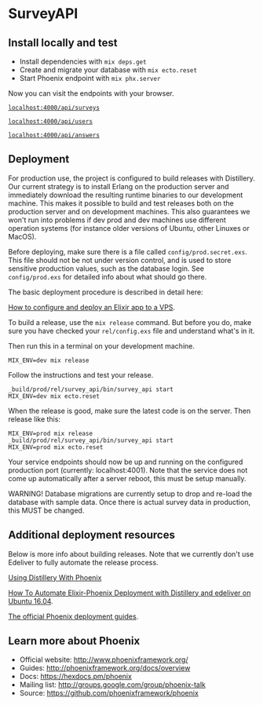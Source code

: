 # SurveyAPI


## Install locally and test

  * Install dependencies with `mix deps.get`
  * Create and migrate your database with `mix ecto.reset`
  * Start Phoenix endpoint with `mix phx.server`

Now you can visit the endpoints with your browser.

[`localhost:4000/api/surveys`](http://localhost:4000/api/surveys)

[`localhost:4000/api/users`](http://localhost:4000/api/users)

[`localhost:4000/api/answers`](http://localhost:4000/api/answers)

## Deployment

For production use, the project is configured to build releases with Distillery. Our current strategy is to install Erlang on the production server and immediately download the resulting runtime binaries to our development machine. This makes it possible to build and test releases both on the production server and on development machines. This also guarantees we won't run into problems if dev prod and dev machines use different operation systems (for instance older versions of Ubuntu, other Linuxes or MacOS). 

Before deploying, make sure there is a file called `config/prod.secret.exs`. This file should not be not under version control, and is used to store sensitive production values, such as the database login. See `config/prod.exs` for detailed info about what should go there. 

The basic deployment procedure is described in detail here: 

[How to configure and deploy an Elixir app to a VPS](https://www.amberbit.com/blog/2017/7/17/deploy-elixir-app-to-a-vps/).


To build a release, use the `mix release` command. But before you do, make sure you have checked your `rel/config.exs` file and understand what's in it. 

Then run this in a terminal on your development machine.

```shell
MIX_ENV=dev mix release
```
Follow the instructions and test your release. 

```shell
_build/prod/rel/survey_api/bin/survey_api start
MIX_ENV=dev mix ecto.reset
```

When the release is good, make sure the latest code is on the server. Then release like this:

```shell
MIX_ENV=prod mix release
_build/prod/rel/survey_api/bin/survey_api start
MIX_ENV=prod mix ecto.reset
```
Your service endpoints should now be up and running on the configured production port (currently: localhost:4001). Note that the service does not come up automatically after a server reboot, this must be setup manually.

WARNING! Database migrations are currently setup to drop and re-load the database with sample data. Once there is actual survey data in production, this MUST be changed.

## Additional deployment resources 

Below is more info about building releases. Note that we currently don't use Edeliver to fully automate the release process.

[Using Distillery With Phoenix](https://hexdocs.pm/distillery/use-with-phoenix.html)

[How To Automate Elixir-Phoenix Deployment with Distillery and edeliver on Ubuntu 16.04](https://www.digitalocean.com/community/tutorials/how-to-automate-elixir-phoenix-deployment-with-distillery-and-edeliver-on-ubuntu-16-04).

[The official Phoenix deployment guides](http://www.phoenixframework.org/docs/deployment).

## Learn more about Phoenix

  * Official website: http://www.phoenixframework.org/
  * Guides: http://phoenixframework.org/docs/overview
  * Docs: https://hexdocs.pm/phoenix
  * Mailing list: http://groups.google.com/group/phoenix-talk
  * Source: https://github.com/phoenixframework/phoenix
